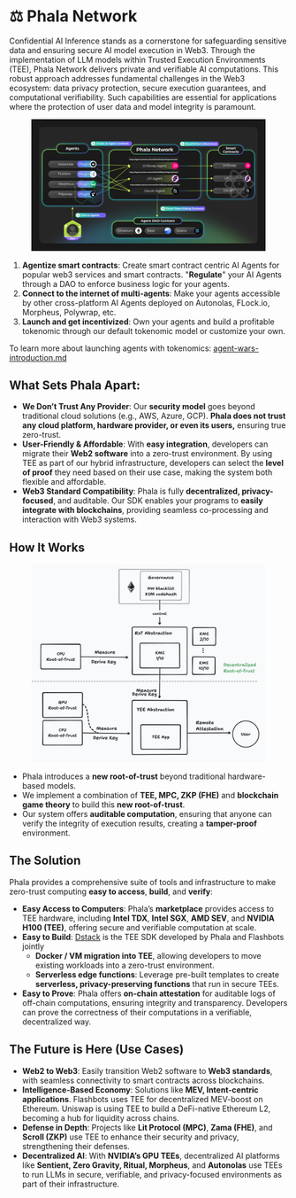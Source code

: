 # ⚖️ Phala Network

Confidential AI Inference stands as a cornerstone for safeguarding sensitive data and ensuring secure AI model execution in Web3. Through the implementation of LLM models within Trusted Execution Environments (TEE), Phala Network delivers private and verifiable AI computations. This robust approach addresses fundamental challenges in the Web3 ecosystem: data privacy protection, secure execution guarantees, and computational verifiability. Such capabilities are essential for applications where the protection of user data and model integrity is paramount.

<figure><img src="../.gitbook/assets/Phala-AI-Agent-Contract-HLD.png" alt=""><figcaption></figcaption></figure>

1. **Agentize smart contracts**: Create smart contract centric AI Agents for popular web3 services and smart contracts. "**Regulate**" your AI Agents through a DAO to enforce business logic for your agents.&#x20;
2. **Connect to the internet of multi-agents**: Make your agents accessible by other cross-platform AI Agents deployed on Autonolas, FLock.io, Morpheus, Polywrap, etc.
3. **Launch and get incentivized**: Own your agents and build a profitable tokenomic through our default tokenomic model or customize your own.

To learn more about launching agents with tokenomics: [agent-wars-introduction.md](../agent-wars-legacy/agent-wars-introduction.md "mention")

## **What Sets Phala Apart:**

* **We Don’t Trust Any Provider**: Our **security model** goes beyond traditional cloud solutions (e.g., AWS, Azure, GCP). **Phala does not trust any cloud platform, hardware provider, or even its users,** ensuring true zero-trust.
* **User-Friendly & Affordable**: With **easy integration**, developers can migrate their **Web2 software** into a zero-trust environment. By using TEE as part of our hybrid infrastructure, developers can select the **level of proof** they need based on their use case, making the system both flexible and affordable.
* **Web3 Standard Compatibility**: Phala is fully **decentralized, privacy-focused**, and auditable. Our SDK enables your programs to **easily integrate with blockchains**, providing seamless co-processing and interaction with Web3 systems.

## **How It Works**

<figure><img src="../.gitbook/assets/image.png" alt=""><figcaption></figcaption></figure>

* Phala introduces a **new root-of-trust** beyond traditional hardware-based models.
* We implement a combination of **TEE, MPC, ZKP (FHE)** and **blockchain game theory** to build this **new root-of-trust**.
* Our system offers **auditable computation**, ensuring that anyone can verify the integrity of execution results, creating a **tamper-proof** environment.

## **The Solution**

Phala provides a comprehensive suite of tools and infrastructure to make zero-trust computing **easy to access**, **build**, and **verify**:

* **Easy Access to Computers**: Phala’s **marketplace** provides access to TEE hardware, including **Intel TDX**, **Intel SGX**, **AMD SEV**, and **NVIDIA H100 (TEE)**, offering secure and verifiable computation at scale.
* **Easy to Build**: [Dstack](../dstack/overview.md) is the TEE SDK developed by Phala and Flashbots jointly
  * **Docker / VM migration into TEE**, allowing developers to move existing workloads into a zero-trust environment.
  * **Serverless edge functions**: Leverage pre-built templates to create **serverless, privacy-preserving functions** that run in secure TEEs.
* **Easy to Prove**: Phala offers **on-chain attestation** for auditable logs of off-chain computations, ensuring integrity and transparency. Developers can prove the correctness of their computations in a verifiable, decentralized way.

## **The Future is Here (Use Cases)**

* **Web2 to Web3**: Easily transition Web2 software to **Web3 standards**, with seamless connectivity to smart contracts across blockchains.
* **Intelligence-Based Economy**: Solutions like **MEV, Intent-centric applications**. Flashbots uses TEE for decentralized MEV-boost on Ethereum. Uniswap is using TEE to build a DeFi-native Ethereum L2, becoming a hub for liquidity across chains.
* **Defense in Depth**: Projects like **Lit Protocol (MPC)**, **Zama (FHE)**, and **Scroll (ZKP)** use TEE to enhance their security and privacy, strengthening their defenses.
* **Decentralized AI**: With **NVIDIA’s GPU TEEs**, decentralized AI platforms like **Sentient, Zero Gravity, Ritual, Morpheus**, and **Autonolas** use TEEs to run LLMs in secure, verifiable, and privacy-focused environments as part of their infrastructure.
